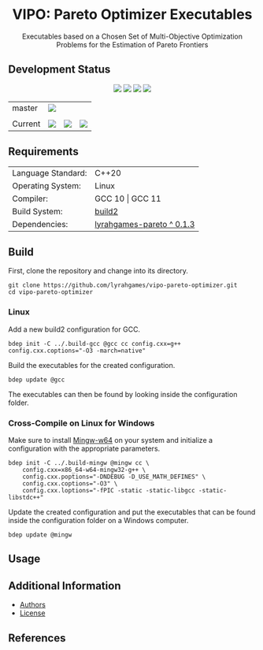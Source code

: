 <h1 align="center">
    VIPO: Pareto Optimizer Executables
</h1>

<p align="center">
    Executables based on a Chosen Set of Multi-Objective Optimization Problems for the Estimation of Pareto Frontiers
</p>

## Development Status

<p align="center">
    <img src="https://img.shields.io/github/languages/top/lyrahgames/vipo-pareto-optimizer.svg?style=for-the-badge">
    <img src="https://img.shields.io/github/languages/code-size/lyrahgames/vipo-pareto-optimizer.svg?style=for-the-badge">
    <img src="https://img.shields.io/github/repo-size/lyrahgames/vipo-pareto-optimizer.svg?style=for-the-badge">
    <a href="COPYING.md">
        <img src="https://img.shields.io/github/license/lyrahgames/vipo-pareto-optimizer.svg?style=for-the-badge&color=blue">
    </a>
</p>

<b>
<table align="center">
    <tr>
        <td>
            master
        </td>
        <td>
            <a href="https://github.com/lyrahgames/pxart">
                <img src="https://img.shields.io/github/last-commit/lyrahgames/vipo-pareto-optimizer/master.svg?logo=github&logoColor=white">
            </a>
        </td>
    </tr>
    <tr>
        <td>
        </td>
    </tr>
    <tr>
        <td>
            Current
        </td>
        <td>
            <a href="https://github.com/lyrahgames/vipo-pareto-optimizer">
                <img src="https://img.shields.io/github/commit-activity/y/lyrahgames/vipo-pareto-optimizer.svg?logo=github&logoColor=white">
            </a>
        </td>
        <!-- <td>
            <img src="https://img.shields.io/github/release/lyrahgames/vipo-pareto-optimizer.svg?logo=github&logoColor=white">
        </td>
        <td>
            <img src="https://img.shields.io/github/release-pre/lyrahgames/vipo-pareto-optimizer.svg?label=pre-release&logo=github&logoColor=white">
        </td> -->
        <td>
            <img src="https://img.shields.io/github/tag/lyrahgames/vipo-pareto-optimizer.svg?logo=github&logoColor=white">
        </td>
        <td>
            <img src="https://img.shields.io/github/tag-date/lyrahgames/vipo-pareto-optimizer.svg?label=latest%20tag&logo=github&logoColor=white">
        </td>
    </tr>
</table>
</b>


## Requirements
<b>
<table>
    <tr>
        <td>Language Standard:</td>
        <td>C++20</td>
    </tr>
    <tr>
        <td>Operating System:</td>
        <td>Linux</td>
    </tr>
    <tr>
        <td>Compiler:</td>
        <td>GCC 10 | GCC 11</td>
    </tr>
    <tr>
        <td>Build System:</td>
        <td>
            <a href="https://build2.org/">build2</a>
        </td>
    </tr>
    <tr>
        <td>Dependencies:</td>
        <td>
            <a href="https://github.com/lyrahgames/pareto">
                lyrahgames-pareto ^ 0.1.3
            </a>
        </td>
    </tr>
</table>
</b>

## Build
First, clone the repository and change into its directory.

    git clone https://github.com/lyrahgames/vipo-pareto-optimizer.git
    cd vipo-pareto-optimizer

### Linux
Add a new build2 configuration for GCC.

    bdep init -C ../.build-gcc @gcc cc config.cxx=g++ config.cxx.coptions="-O3 -march=native"

Build the executables for the created configuration.

    bdep update @gcc

The executables can then be found by looking inside the configuration folder.

### Cross-Compile on Linux for Windows
Make sure to install [Mingw-w64](https://www.mingw-w64.net) on your system and initialize a configuration with the appropriate parameters.

    bdep init -C ../.build-mingw @mingw cc \
        config.cxx=x86_64-w64-mingw32-g++ \
        config.cxx.poptions="-DNDEBUG -D_USE_MATH_DEFINES" \
        config.cxx.coptions="-O3" \
        config.cxx.loptions="-fPIC -static -static-libgcc -static-libstdc++"

Update the created configuration and put the executables that can be found inside the configuration folder on a Windows computer.

    bdep update @mingw

## Usage

## Additional Information
- [Authors](AUTHORS.md)
- [License](COPYING.md)

## References
